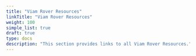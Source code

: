 ```yaml
---
title: "Viam Rover Resources"
linkTitle: "Viam Rover Resources"
weight: 100
simple_list: true
draft: true
type: docs
description: "This section provides links to all Viam Rover Resources."
---
```

 